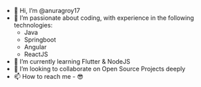 - 👋 Hi, I’m @anuragroy17
- 👀 I’m passionate about coding, with experience in the following technologies:
  - Java
  - Springboot
  - Angular
  - ReactJS
- 🌱 I’m currently learning Flutter & NodeJS
- 💞️ I’m looking to collaborate on Open Source Projects deeply
- 📫 How to reach me - 😎

<!---
anuragroy17/anuragroy17 is a ✨ special ✨ repository because its `README.md` (this file) appears on your GitHub profile.
You can click the Preview link to take a look at your changes.
--->
